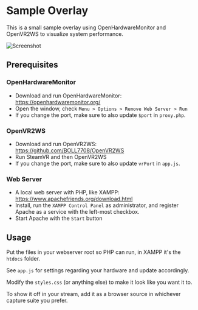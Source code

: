 # Sample Overlay
This is a small sample overlay using OpenHardwareMonitor and OpenVR2WS to visualize system performance.

![Screenshot](https://i.imgur.com/KSYKvbg.png)

## Prerequisites
### OpenHardwareMonitor
* Download and run OpenHardwareMonitor: https://openhardwaremonitor.org/
* Open the window, check `Menu > Options > Remove Web Server > Run`
* If you change the port, make sure to also update `$port` in `proxy.php`.
### OpenVR2WS
* Download and run OpenVR2WS: https://github.com/BOLL7708/OpenVR2WS
* Run SteamVR and then OpenVR2WS
* If you change the port, make sure to also update `vrPort` in `app.js`.
### Web Server
* A local web server with PHP, like XAMPP: https://www.apachefriends.org/download.html
* Install, run the `XAMPP Control Panel` as administrator, and register Apache as a service with the left-most checkbox.
* Start Apache with the `Start` button

## Usage
Put the files in your webserver root so PHP can run, in XAMPP it's the `htdocs` folder.

See `app.js` for settings regarding your hardware and update accordingly.

Modify the `styles.css` (or anything else) to make it look like you want it to.

To show it off in your stream, add it as a browser source in whichever capture suite you prefer.
